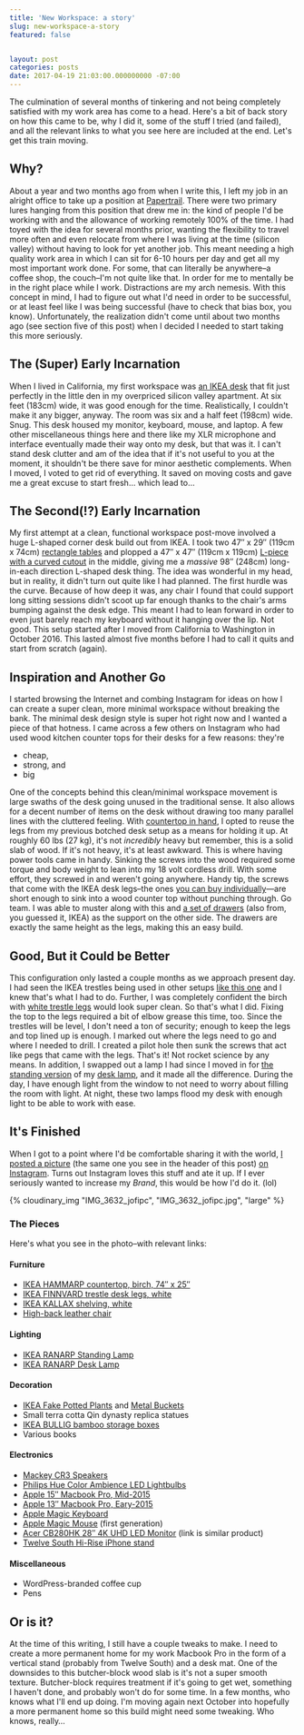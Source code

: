 ```yaml
---
title: 'New Workspace: a story'
slug: new-workspace-a-story
featured: false


layout: post
categories: posts
date: 2017-04-19 21:03:00.000000000 -07:00
---
```


The culmination of several months of tinkering and not being completely satisfied with my work area has come to a head. Here's a bit of back story on how this came to be, why I did it, some of the stuff I tried (and failed), and all the relevant links to what you see here are included at the end. Let's get this train moving.

## Why?

About a year and two months ago from when I write this, I left my job in an alright office to take up a position at [Papertrail](https://papertrailapp.com). There were two primary lures hanging from this position that drew me in: the kind of people I'd be working with and the allowance of working remotely 100% of the time. I had toyed with the idea for several months prior, wanting the flexibility to travel more often and even relocate from where I was living at the time (silicon valley) without having to look for yet another job. This meant needing a high quality work area in which I can sit for 6-10 hours per day and get all my most important work done. For some, that can literally be anywhere–a coffee shop, the couch–I'm not quite like that. In order for me to mentally be in the right place while I work. Distractions are my arch nemesis. With this concept in mind, I had to figure out what I'd need in order to be successful, or at least feel like I was being successful (have to check that bias box, you know). Unfortunately, the realization didn't come until about two months ago (see section five of this post) when I decided I needed to start taking this more seriously.

## The (Super) Early Incarnation

When I lived in California, my first workspace was [an IKEA desk](http://www.ikea.com/us/en/catalog/categories/business/10712/) that fit just perfectly in the little den in my overpriced silicon valley apartment. At six feet (183cm) wide, it was good enough for the time. Realistically, I couldn't make it any bigger, anyway. The room was six and a half feet (198cm) wide. Snug. This desk housed my monitor, keyboard, mouse, and laptop. A few other miscellaneous things here and there like my XLR microphone and interface eventually made their way onto my desk, but that was it. I can't stand desk clutter and am of the idea that if it's not useful to you at the moment, it shouldn't be there save for minor aesthetic complements. When I moved, I voted to get rid of everything. It saved on moving costs and gave me a great excuse to start fresh… which lead to…

## The Second(!?) Early Incarnation

My first attempt at a clean, functional workspace post-move involved a huge L-shaped corner desk build out from IKEA. I took two 47″ x 29″ (119cm x 74cm) [rectangle tables](http://www.ikea.com/us/en/catalog/categories/business/10712/) and plopped a 47″ x 47″ (119cm x 119cm) [L-piece with a curved cutout](http://www.ikea.com/us/en/catalog/categories/business/10712/) in the middle, giving me a _massive_ 98″ (248cm) long-in-each direction L-shaped desk thing. The idea was wonderful in my head, but in reality, it didn't turn out quite like I had planned. The first hurdle was the curve. Because of how deep it was, any chair I found that could support long sitting sessions didn't scoot up far enough thanks to the chair's arms bumping against the desk edge. This meant I had to lean forward in order to even just barely reach my keyboard without it hanging over the lip. Not good. This setup started after I moved from California to Washington in October 2016. This lasted almost five months before I had to call it quits and start from scratch (again).

## Inspiration and Another Go

I started browsing the Internet and combing Instagram for ideas on how I can create a super clean, more minimal workspace without breaking the bank. The minimal desk design style is super hot right now and I wanted a piece of that hotness. I came across a few others on Instagram who had used wood kitchen counter tops for their desks for a few reasons: they're

- cheap,
- strong, and
- big

One of the concepts behind this clean/minimal workspace movement is large swaths of the desk going unused in the traditional sense. It also allows for a decent number of items on the desk without drawing too many parallel lines with the cluttered feeling. With [countertop in hand](http://www.ikea.com/us/en/catalog/products/80274963/#/40274960), I opted to reuse the legs from my previous botched desk setup as a means for holding it up. At roughly 60 lbs (27 kg), it's not _incredibly_ heavy but remember, this is a solid slab of wood. If it's not heavy, it's at least awkward. This is where having power tools came in handy. Sinking the screws into the wood required some torque and body weight to lean into my 18 volt cordless drill. With some effort, they screwed in and weren't going anywhere. Handy tip, the screws that come with the IKEA desk legs–the ones [you can buy individually](http://www.ikea.com/us/en/catalog/products/70217973/#/90217972)—are short enough to sink into a wood counter top without punching through. Go team. I was able to muster along with this and [a set of drawers](http://www.ikea.com/us/en/catalog/products/10373037/) (also from, you guessed it, IKEA) as the support on the other side. The drawers are exactly the same height as the legs, making this an easy build.

## Good, But it Could be Better

This configuration only lasted a couple months as we approach present day. I had seen the IKEA trestles being used in other setups [like this one](https://www.instagram.com/p/BQ3Tw80l9SF/) and I knew that's what I had to do. Further, I was completely confident the birch with [white trestle legs](http://www.ikea.com/us/en/catalog/products/30345717/#/80150095) would look super clean. So that's what I did. Fixing the top to the legs required a bit of elbow grease this time, too. Since the trestles will be level, I don't need a ton of security; enough to keep the legs and top lined up is enough. I marked out where the legs need to go and where I needed to drill. I created a pilot hole then sunk the screws that act like pegs that came with the legs. That's it! Not rocket science by any means. In addition, I swapped out a lamp I had since I moved in for [the standing version](http://www.ikea.com/us/en/catalog/products/90231303/) of my [desk lamp](http://www.ikea.com/us/en/catalog/products/50231319/), and it made all the difference. During the day, I have enough light from the window to not need to worry about filling the room with light. At night, these two lamps flood my desk with enough light to be able to work with ease.

## It's Finished

When I got to a point where I'd be comfortable sharing it with the world, [I posted a picture](https://www.instagram.com/p/BTFw4hNlhlz/?taken-by=_lyman) (the same one you see in the header of this post) [on Instagram](https://www.instagram.com/p/BTFw4hNlhlz/?taken-by=_lyman). Turns out Instagram loves this stuff and ate it up. If I ever seriously wanted to increase my _Brand_, this would be how I'd do it. (lol)

{% cloudinary_img "IMG_3632_jofipc", "IMG_3632_jofipc.jpg", "large" %}

### The Pieces

Here's what you see in the photo–with relevant links:

#### Furniture

- [IKEA HAMMARP countertop, birch, 74″ x 25″](http://www.ikea.com/us/en/catalog/products/80274963/#/40274960)
- [IKEA FINNVARD trestle desk legs, white](http://www.ikea.com/us/en/catalog/products/30345717/#/80150095)
- [IKEA KALLAX shelving, white](http://www.ikea.com/us/en/catalog/products/00275848/)
- [High-back leather chair](http://amzn.to/2otvjDI)

#### Lighting

- [IKEA RANARP Standing Lamp](http://www.ikea.com/us/en/catalog/products/90231303/)
- [IKEA RANARP Desk Lamp](http://www.ikea.com/us/en/catalog/products/50231319/)

#### Decoration

- [IKEA Fake Potted Plants](http://www.ikea.com/us/en/catalog/products/90207685/) and [Metal Buckets](http://www.ikea.com/us/en/catalog/products/90155672/)
- Small terra cotta Qin dynasty replica statues
- [IKEA BULLIG bamboo storage boxes](http://www.ikea.com/us/en/catalog/products/30264886/#/90264888)
- Various books

#### Electronics

- [Mackey CR3 Speakers](http://amzn.to/2otUkib)
- [Philips Hue Color Ambience LED Lightbulbs](http://amzn.to/2o6em6Q)
- [Apple 15″ Macbook Pro, Mid-2015](https://www.apple.com/macbook-pro/)
- [Apple 13″ Macbook Pro, Eary-2015](https://www.apple.com/macbook-pro/)
- [Apple Magic Keyboard](http://amzn.to/2oNsiRT)
- [Apple Magic Mouse](http://amzn.to/2pEU15K) (first generation)
- [Acer CB280HK 28″ 4K UHD LED Monitor](http://amzn.to/2pi1KK9) (link is similar product)
- [Twelve South Hi-Rise iPhone stand](http://amzn.to/2ooNxqR)

#### Miscellaneous

- WordPress-branded coffee cup
- Pens

## Or is it?

At the time of this writing, I still have a couple tweaks to make. I need to create a more permanent home for my work Macbook Pro in the form of a vertical stand (probably from Twelve South) and a desk mat. One of the downsides to this butcher-block wood slab is it's not a super smooth texture. Butcher-block requires treatment if it's going to get wet, something I haven't done, and probably won't do for some time. In a few months, who knows what I'll end up doing. I'm moving again next October into hopefully a more permanent home so this build might need some tweaking. Who knows, really…

